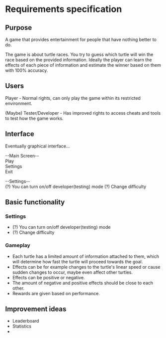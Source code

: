 # Requirements specification

## Purpose

A game that provides entertainment for people that have nothing better to do.

The game is about turtle races. You try to guess which turtle will win the race based on the provided information. 
Ideally the player can learn the effects of each piece of information and estimate the winner based on them with 100% accuracy.

## Users

Player - Normal rights, can only play the game within its restricted environment.

(Maybe) Tester/Developer - Has improved rights to access cheats and tools to test how the game works.

## Interface

Eventually graphical interface...

--Main Screen--\
  Play\
  Settings\
  Exit


--Settings--\
  (?) You can turn on/off developer(testing) mode
  (?) Change difficulty

## Basic functionality

### Settings

- (?) You can turn on/off developer(testing) mode
- (?) Change difficulty

### Gameplay

- Each turtle has a limited amount of information attached to them, which will determine how fast the turtle will proceed towards the goal.
- Effects can be for example changes to the turtle's linear speed or cause sudden changes to occur, maybe even affect other turtles.
- Effects can be positive or negative.
- The amount of negative and positive effects should be close to each other.
- Rewards are given based on performance.

## Improvement ideas

- Leaderboard
- Statistics
- 
